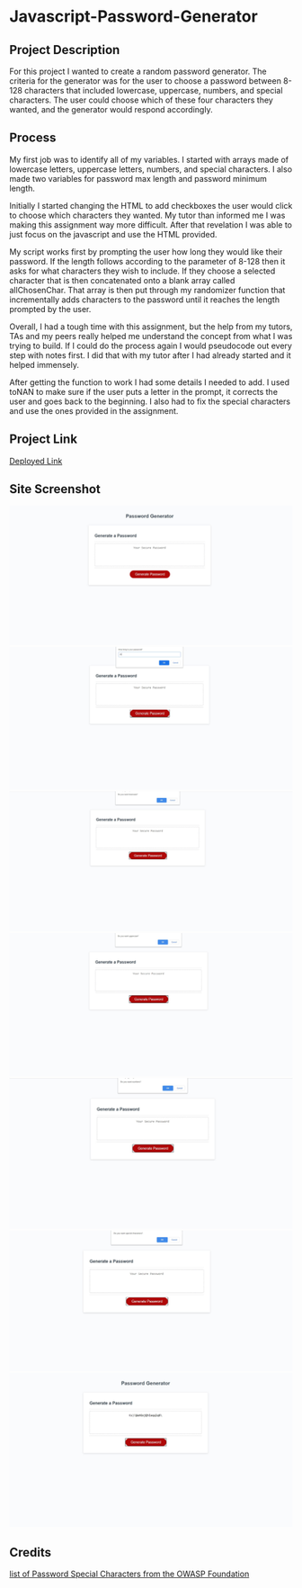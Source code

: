 # Javascript-Password-Generator

## Project Description
For this project I wanted to create a random password generator. The criteria for the generator was for the user to choose a password between 8-128 characters that included lowercase, uppercase, numbers, and special characters. The user could choose which of these four characters they wanted, and the generator would respond accordingly.

## Process

My first job was to identify all of my variables. I started with arrays made of lowercase letters, uppercase letters, numbers, and special characters. I also made two variables for password max length and password minimum length. 

Initially I started changing the HTML to add checkboxes the user would click to choose which characters they wanted. My tutor than informed me I was making this assignment way more difficult. After that revelation I was able to just focus on the javascript and use the HTML provided.

My script works first by prompting the user how long they would like their password. If the length follows according to the parameter of 8-128 then it asks for what characters they wish to include. If they choose a selected character that is then concatenated onto a blank array called allChosenChar. That array is then put through my randomizer function that incrementally adds characters to the password until it reaches the length prompted by the user.

Overall, I had a tough time with this assignment, but the help from my tutors, TAs and my peers really helped me understand the concept from what I was trying to build. If I could do the process again I would pseudocode out every step with notes first. I did that with my tutor after I had already started and it helped immensely. 

After getting the function to work I had some details I needed to add. I used toNAN to make sure if the user puts a letter in the prompt, it corrects the user and goes back to the beginning. I also had to fix the special characters and use the ones provided in the assignment.

## Project Link
[Deployed Link](https://mikecoletta.github.io/Javascript-Password-Generator/)

## Site Screenshot

![Screenshot 1](Assets/Screenshot1.JPG)
![Screenshot 2](Assets/Screenshot2.JPG)
![Screenshot 3](Assets/Screenshot3.JPG)
![Screenshot 4](Assets/Screenshot4.JPG)
![Screenshot 5](Assets/Screenshot5.JPG)
![Screenshot 6](Assets/Screenshot6.JPG)
![Screenshot 7](Assets/Screenshot7.JPG)


## Credits
[list of Password Special Characters from the OWASP Foundation](https://www.owasp.org/index.php/Password_special_characters)

